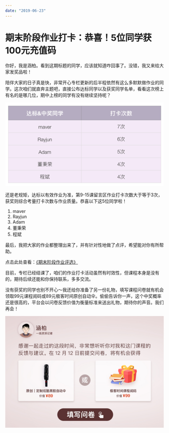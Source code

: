 ```yaml
---
date: "2019-06-23"
---  
```

      
# 期末阶段作业打卡：恭喜！5位同学获100元充值码
你好，我是涵柏。看到这期标题的同学，应该就知道咋回事了。没错，我又来给大家发奖品啦！

陪伴大家的日子真是快，非常开心专栏更新的后半程依然有这么多默默做作业的同学。这次咱们就直奔主题吧，直接公布达标同学以及获奖同学名单，看看这次榜上有名的是哪几位，期中上榜的同学有没有继续坚持呢？

![](./httpsstatic001geekbangorgresourceimage4a254a7e3460b6a2a9590f0f7ed67c050325.jpg)

还是老规矩，达标以有效作业为准，第9-15课留言区作业打卡次数大于等于3次，获奖则综合考量打卡次数与作业质量。恭喜以下这5位同学啦！

1.  maver
2.  Rayjun
3.  Adam
4.  董秉荣
5.  程斌

最后，我把大家的作业都整理出来了，并有针对性地做了点评，希望能对你有所帮助。

点击此处查看：[《期末阶段作业评选》](https://shimo.im/sheets/5yyAaEdppzgOWiFs/MODOC/)

目前，专栏已经结课了，咱们的作业打卡活动虽然有时效性，但课程本身是没有的，期待后续还能和你保持联系，多多交流。

没有获奖的同学也别不开心～我还给你准备了另一份礼物，填写课程问卷就有机会领取99元课程阅码或89元极客时间原创自动伞。偷偷告诉你一声，这个中奖概率还是很高的，平台会以问卷反馈价值为衡量标准来送出礼物，期待你的声音。我们再会！

[![](./httpsstatic001geekbangorgresourceimagea04ba0d4a538591a0c317468d9dd7f2f7b4b.jpg)](https://jinshuju.net/f/Gj9mXL)

<!-- [[[read_end]]] -->
